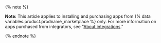 {% note %}

**Note:** This article applies to installing and purchasing apps from {% data variables.product.prodname_marketplace %} only. For more information on apps purchased from integrators, see "[About integrations](/articles/about-integrations)."

{% endnote %}

